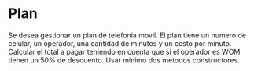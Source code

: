 # Plan
Se desea gestionar un plan de telefonia movil. El plan tiene un numero de celular, un operador, una cantidad de minutos y un costo por minuto. Calcular el total a pagar teniendo en cuenta que si el operador es WOM tienen un 50% de descuento. Usar minimo dos metodos constructores.
